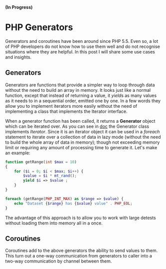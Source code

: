 **(In Progress)**
# PHP Generators
Generators and coroutines have been around since PHP 5.5.
Even so, a lot of PHP developers do not know how to use them well
and do not recognise situations where they are helpful. In this post
I will share some use cases and insights.

## Generators
Generators are functions that provide a simpler way to loop through
data without the need to build an array in memory. It looks just
like a normal function, except that instead of returning a value,
it *yield*s as many values as it needs to in a sequential order,
emitted one by one.  In a few words they allow you to implement
iterators more easily without the need of implementing a class
that implements the Iterator interface.

When a generator function has been called, it returns a **Generator**
object which can be iterated over. As you can see in [doc](http://php.net/manual/en/class.generator.php)
the Generator class implements *Iterator*. Since it is an iterator
object it can be used in a *foreach* statement to iterate over a
collection of data in lazy mode (without the need to build the whole
array of data in memory); though not exceeding memory limit or
requiring any amount of processing time to generate it.
Let's make an example:

```php
function getRange(int $max = 10)
{
    for ($i = 0; $i < $max; $i++) {
        $value = $i * mt_rand();
        yield $i => $value ;
    }
}

foreach (getRange(PHP_INT_MAX) as $range => $value) {
    echo "Dataset {$range} has {$value} value" . PHP_EOL;
}
```
The advantage of this approach is to allow you to work with large
detests without loading them into memory all in a once.

## Coroutines
Coroutines add to the above generators the ability to send values to
them. This turn out a one-way communication from generators to caller
into a two-way communication by channel between them.
